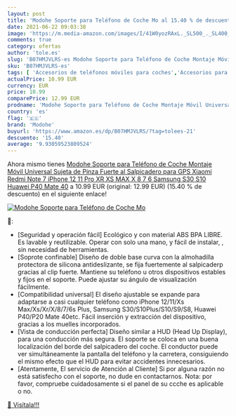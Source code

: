 ```yaml
---
layout: post
title: 'Modohe Soporte para Teléfono de Coche Mo al 15.40 % de descuento'
date: 2021-06-22 09:03:38
image: 'https://m.media-amazon.com/images/I/41W0yozRAxL._SL500_._SL400_.jpg'
comments: true
category: ofertas
author: 'tole.es'
slug: 'B07HMJVLRS-es Modohe Soporte para Teléfono de Coche Montaje Móvil...'
sku: 'B07HMJVLRS-es'
tags: [ 'Accesorios de teléfonos móviles para coches','Accesorios para móviles','Comunicación móvil y accesorios','Cunas de teléfonos móviles para coches','Electrónica','iphone','modohe', ]
actualPrice: 10.99 EUR
currency: EUR
price: 10.99
comparePrice: 12.99 EUR
prodname: 'Modohe Soporte para Teléfono de Coche Montaje Móvil Universal Sujeta de Pinza Fuerte al Salpicadero para GPS Xiaomi Redmi Note 7 iPhone 12 11 Pro XR XS MAX X 8 7 6 Samsung S30 S10 Huawei P40 Mate 40'
country: 'es'
flag: '🇪🇸'
brand: 'Modohe'
buyurl: 'https://www.amazon.es/dp/B07HMJVLRS/?tag=tolees-21'
descuento: '15.40'
average: '9.93059523809524'
---
```


Ahora mismo tienes [Modohe Soporte para Teléfono de Coche Montaje Móvil Universal Sujeta de Pinza Fuerte al Salpicadero para GPS Xiaomi Redmi Note 7 iPhone 12 11 Pro XR XS MAX X 8 7 6 Samsung S30 S10 Huawei P40 Mate 40](https://www.amazon.es/dp/B07HMJVLRS/?tag=tolees-21) a 10.99 EUR (original: 12.99 EUR) (15.40 %  de descuento) en el siguiente enlace!

[![Modohe Soporte para Teléfono de Coche Mo](https://m.media-amazon.com/images/I/41W0yozRAxL._SL500_._SL400_.jpg)](https://www.amazon.es/dp/B07HMJVLRS/?tag=tolees-21)

🔎:

- [Seguridad y operación fácil] Ecológico y con material ABS BPA LIBRE. Es lavable y reutilizable. Operar con solo una mano, y fácil de instalar, , sin necesidad de herramientas.
- [Soprote confinable] Diseño de doble base curva con la almohadilla protectora de silicona antideslizante, se fija fuertemente al salpicaderp gracias al clip fuerte. Mantiene su teléfono u otros dispositivos estables y fijos en el soporte. Puede ajustar su ángulo de visualización fácilmente.
- [Compatibilidad universal] El diseño ajustable se expande para adaptarse a casi cualquier teléfono como iPhone 12/11/Xs Max/Xs/Xr/X/8/7/6s Plus, Samsung S30/S10Plus/S10/S9/S8, Huawei P40/P20 Mate 40etc. Fácil inserción y extracción del dispositivo, gracias a los muelles incorporados.
- [Vista de conducción perfecta] Diseño similar a HUD (Head Up Display), para una conducción más segura. El soporte se coloca en una buena localización del borde del salpicadero del coche. El conductor puede ver simultáneamente la pantalla del teléfono y la carretera, consiguiendo el mismo efecto que el HUD para evitar accidentes innecesarios.
- [Atentamente, El servicio de Atención al Cliente] Si por alguna razón no está satisfecho con el soporte, no dude en contactarnos. Nota: por favor, compruebe cuidadosamente si el panel de su ccche es aplicable o no.

[🛒 Visítala!!!](https://www.amazon.es/dp/B07HMJVLRS/?tag=tolees-21)
